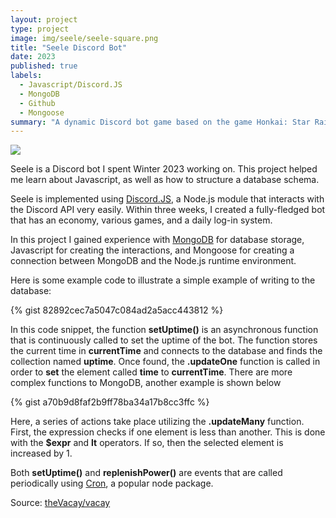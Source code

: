 ```yaml
---
layout: project
type: project
image: img/seele/seele-square.png
title: "Seele Discord Bot"
date: 2023
published: true
labels:
  - Javascript/Discord.JS
  - MongoDB
  - Github
  - Mongoose
summary: "A dynamic Discord bot game based on the game Honkai: Star Rail."
---
```


<img class="img-fluid" src="../img/vacay/vacay-home-page.png">

Seele is a Discord bot I spent Winter 2023 working on. This project helped me learn about Javascript, as well as how to structure a database schema.

Seele is implemented using [Discord.JS](https://discord.js.org/), a Node.js module that interacts with the Discord API very easily. Within three weeks, I created a fully-fledged bot that has an economy, various games, and a daily log-in system.

In this project I gained experience with [MongoDB](http://mongodb.com) for database storage, Javascript for creating the interactions, and Mongoose for creating a connection between MongoDB and the Node.js runtime environment.

Here is some example code to illustrate a simple example of writing to the database:

{% gist 82892cec7a5047c084ad2a5acc443812 %}

In this code snippet, the function **setUptime()** is an asynchronous function that is continuously called to set the uptime of the bot.
The function stores the current time in **currentTime** and connects to the database and finds the collection named **uptime**.
Once found, the **.updateOne** function is called in order to **set** the element called **time** to **currentTime**.
There are more complex functions to MongoDB, another example is shown below

{% gist a70b9d8faf2b9ff78ba34a17b8cc3ffc %}

Here, a series of actions take place utilizing the **.updateMany** function. First, the expression checks if one element is less than another.
This is done with the **$expr** and **lt** operators. If so, then the selected element is increased by 1.

Both **setUptime()** and **replenishPower()** are events that are called periodically using [Cron](https://www.npmjs.com/package/cron), a popular node package.



Source: <a href="https://github.com/theVacay/vacay">theVacay/vacay</a>
